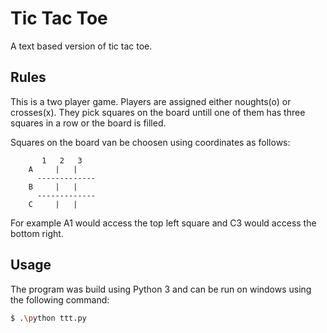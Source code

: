 # Tic Tac Toe

A text based version of tic tac toe.

## Rules

This is a two player game. Players are assigned either noughts(o) or crosses(x).
They pick squares on the board untill one of them has three squares in a row or the board is filled.

Squares on the board van be choosen using coordinates as follows:

		   1   2   3
		A     |   |
		  -------------
		B     |   |
		  -------------
		C     |   |
For example A1 would access the top left square and C3 would access the bottom right.

## Usage

The program was build using Python 3 and can be run on windows using the following command:
```bash
$ .\python ttt.py
```